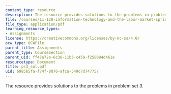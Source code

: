 ```yaml
---
content_type: resource
description: The resource provides solutions to the problems in problem set 3.
file: /courses/11-128-information-technology-and-the-labor-market-spring-2005/6985b5faf74f8076afca549c7d747757_ps3_sol.pdf
file_type: application/pdf
learning_resource_types:
- Assignments
license: https://creativecommons.org/licenses/by-nc-sa/4.0/
ocw_type: OCWFile
parent_title: Assignments
parent_type: CourseSection
parent_uid: ff47a72e-6c38-11b3-c459-f258994d461e
resourcetype: Document
title: ps3_sol.pdf
uid: 6985b5fa-f74f-8076-afca-549c7d747757
---
```

The resource provides solutions to the problems in problem set 3.